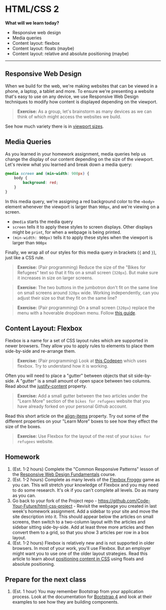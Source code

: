 # HTML/CSS 2
**What will we learn today?**
- Responsive web design
- Media queries
- Content layout: flexbox
- Content layout: floats (maybe)
- Content layout: relative and absolute positioning (maybe)
---

## Responsive Web Design
When we build for the web, we're making websites that can be viewed in a phone, a laptop, a tablet and more. To ensure we're presenting a website that's easy to use on any device, we use Responsive Web Design techniques to modify how content is displayed depending on the viewport.

> **Exercise:** As a group, let's brainstorm as many devices as we can think of which might access the websites we build.

See how much variety there is in [viewport sizes](https://decadecity.net/blog/2014/08/19/a-device-agnostic-approach-to-inlining-css).

## Media Queries
As you learned in your homework assignment, media queries help us change the display of our content depending on the size of the viewport. Let's review what you learned and break down a media query:

```css
@media screen and (min-width: 900px) {
	body {
		background: red;
	}
}
```

In this media query, we're assigning a red background color to the `<body>` element whenever the viewport is larger than `900px`, and we're viewing on a screen.

- `@media` starts the media query
- `screen` tells it to apply these styles to screen displays. Other displays might be `print`, for when a webpage is being printed.
- `(min-width: 900px)` tells it to apply these styles when the viewport is larger than `900px`

Finally, we wrap all of our styles for this media query in brackets (`{` and `}`), just like a CSS rule.

> **Exercise:** (Pair programming) Reduce the size of the "Bikes for Refugees" text so that it fits on a small screen (`320px`). But make sure it increases in size on larger screens.

> **Exercise:** The two buttons in the jumbotron don't fit on the same line on small screens around `320px` wide. Working independently, can you adjust their size so that they fit on the same line?

> **Exercise:** (Pair programming) On a small screen (`320px`) replace the menu with a hoverable dropdown menu. Follow [this guide](https://schier.co/blog/2014/10/23/creating-a-pure-css-dropdown-using-the-hover-selector.html).

## Content Layout: Flexbox
Flexbox is a name for a set of CSS layout rules which are supported in newer browsers. They allow you to apply rules to elements to place them side-by-side and re-arrange them.

> **Exercise:** (Pair programming) Look at [this Codepen](http://codepen.io/natewr/pen/aJPOeR) which uses flexbox. Try to understand how it is working.

Often you will need to place a "gutter" between objects that sit side-by-side. A "gutter" is a small amount of open space between two columns. Read about the [justify-content](https://css-tricks.com/almanac/properties/j/justify-content/) property.

> **Exercise:** Add a small gutter between the two articles under the "Learn More" section of the `bikes for refugees` website that you have already forked on your personal Github account.

Read this short article on the [align-items](https://css-tricks.com/almanac/properties/a/align-items/) property. Try out some of the different properties on your "Learn More" boxes to see how they effect the size of the boxes.

> **Exercise:** Use Flexbox for the layout of the rest of your `bikes for refugees` website.

## Homework
1. (Est. 1-2 hours) Complete the "Common Responsive Patterns" lesson of the [Responsive Web Design Fundamentals](https://www.udacity.com/course/responsive-web-design-fundamentals--ud893) course.
2. (Est. 1-2 hours) Complete as many levels of the [Flexbox Froggy](http://flexboxfroggy.com/) game as you can. This will stretch your knowledge of Flexbox and you may need to do some research. It's ok if you can't complete all levels. Do as many as you can.
2. Go back to your fork of the Project repo - https://github.com/Code-Your-Future/html-css-project - Revisit the webpage you created in last week's homework assignment. Add a sidebar to your site and move the site description into it. This should appear below the articles on small screens, then switch to a two-column layout with the articles and sidebar sitting side-by-side. Add at least three more articles and then convert them to a grid, so that you show 3 articles per row in a box layout.
3. (Est. 1-2 hours) Flexbox is relatively new and is not supported in older browsers. In most of your work, you'll use Flexbox. But an employer might want you to use one of the older layout strategies. Read this article to learn about [positioning content in CSS](http://learn.shayhowe.com/html-css/positioning-content/) using floats and absolute positioning.

## Prepare for the next class
1. (Est. 1 hour) You may remember Bootstrap from your application process. Look at the documentation for [Bootstrap 4](https://v4-alpha.getbootstrap.com/) and look at their examples to see how they are building components.
